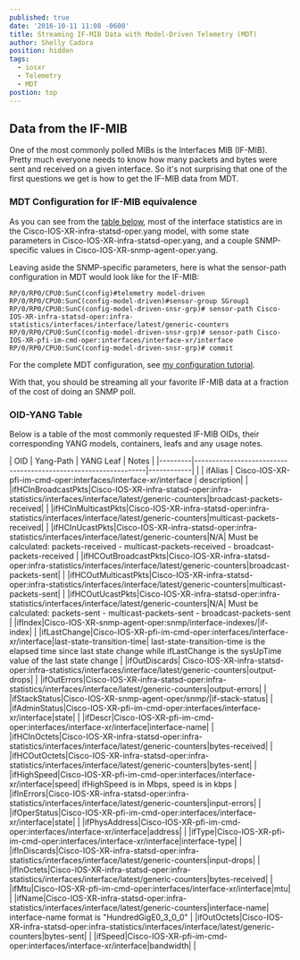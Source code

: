 ```yaml
---
published: true
date: '2016-10-11 11:08 -0600'
title: Streaming IF-MIB Data with Model-Driven Telemetry (MDT)
author: Shelly Cadora
position: hidden
tags:
  - iosxr
  - Telemetry
  - MDT
postion: top
---
```

## Data from the IF-MIB

One of the most commonly polled MIBs is the Interfaces MIB (IF-MIB).  Pretty much everyone needs to know how many packets and bytes were sent and received on a given interface.  So it's not surprising that one of the first questions we get is how to get the IF-MIB data from MDT.  

### MDT Configuration for IF-MIB equivalence

As you can see from the [table below](#oid-yang-table), most of the interface statistics are in the Cisco-IOS-XR-infra-statsd-oper.yang model, with some state parameters in Cisco-IOS-XR-infra-statsd-oper.yang, and a couple SNMP-specific values in Cisco-IOS-XR-snmp-agent-oper.yang.  

Leaving aside the SNMP-specific parameters, here is what the sensor-path configuration in MDT would look like for the IF-MIB:

```
RP/0/RP0/CPU0:SunC(config)#telemetry model-driven
RP/0/RP0/CPU0:SunC(config-model-driven)#sensor-group SGroup1
RP/0/RP0/CPU0:SunC(config-model-driven-snsr-grp)# sensor-path Cisco-IOS-XR-infra-statsd-oper:infra-statistics/interfaces/interface/latest/generic-counters
RP/0/RP0/CPU0:SunC(config-model-driven-snsr-grp)# sensor-path Cisco-IOS-XR-pfi-im-cmd-oper:interfaces/interface-xr/interface
RP/0/RP0/CPU0:SunC(config-model-driven-snsr-grp)# commit
```  

For the complete MDT configuration, see [my configuration tutorial](https://xrdocs.github.io/telemetry/tutorials/2016-07-21-configuring-model-driven-telemetry-mdt/).

With that, you should be streaming all your favorite IF-MIB data at a fraction of the cost of doing an SNMP poll. 

### OID-YANG Table

Below is a table of the most commonly requested IF-MIB OIDs, their corresponding YANG models, containers, leafs and any usage notes.  


| OID     | Yang-Path                                                      | YANG Leaf  | Notes |
|---------|----------------------------------------------------------------|------------|  |
| ifAlias | Cisco-IOS-XR-pfi-im-cmd-oper:interfaces/interface-xr/interface | description|  |
|ifHCInBroadcastPkts|Cisco-IOS-XR-infra-statsd-oper:infra-statistics/interfaces/interface/latest/generic-counters|broadcast-packets-received|  |
|ifHCInMulticastPkts|Cisco-IOS-XR-infra-statsd-oper:infra-statistics/interfaces/interface/latest/generic-counters|multicast-packets-received|  |
|ifHCInUcastPkts|Cisco-IOS-XR-infra-statsd-oper:infra-statistics/interfaces/interface/latest/generic-counters|N/A| Must be calculated: packets-received - multicast-packets-received - broadcast-packets-received |
|ifHCOutBroadcastPkts|Cisco-IOS-XR-infra-statsd-oper:infra-statistics/interfaces/interface/latest/generic-counters|broadcast-packets-sent|  |
|ifHCOutMulticastPkts|Cisco-IOS-XR-infra-statsd-oper:infra-statistics/interfaces/interface/latest/generic-counters|multicast-packets-sent|  |
|ifHCOutUcastPkts|Cisco-IOS-XR-infra-statsd-oper:infra-statistics/interfaces/interface/latest/generic-counters|N/A| Must be calculated: packets-sent - multicast-packets-sent - broadcast-packets-sent  |
|ifIndex|Cisco-IOS-XR-snmp-agent-oper:snmp/interface-indexes/|if-index|  |
|ifLastChange|Cisco-IOS-XR-pfi-im-cmd-oper:interfaces/interface-xr/interface|last-state-transition-time| last-state-transition-time is the elapsed time since last state change while ifLastChange is the sysUpTime value of the last state change |
|ifOutDiscards| Cisco-IOS-XR-infra-statsd-oper:infra-statistics/interfaces/interface/latest/generic-counters|output-drops|  |
|ifOutErrors|Cisco-IOS-XR-infra-statsd-oper:infra-statistics/interfaces/interface/latest/generic-counters|output-errors|  |
|ifStackStatus|Cisco-IOS-XR-snmp-agent-oper/snmp/|if-stack-status|  |
|ifAdminStatus|Cisco-IOS-XR-pfi-im-cmd-oper:interfaces/interface-xr/interface|state|  |
|ifDescr|Cisco-IOS-XR-pfi-im-cmd-oper:interfaces/interface-xr/interface|interface-name|  |
|ifHCInOctets|Cisco-IOS-XR-infra-statsd-oper:infra-statistics/interfaces/interface/latest/generic-counters|bytes-received|  |
|ifHCOutOctets|Cisco-IOS-XR-infra-statsd-oper:infra-statistics/interfaces/interface/latest/generic-counters|bytes-sent|  |
|ifHighSpeed|Cisco-IOS-XR-pfi-im-cmd-oper:interfaces/interface-xr/interface|speed| ifHighSpeed is in Mbps, speed is in kbps |
|ifInErrors|Cisco-IOS-XR-infra-statsd-oper:infra-statistics/interfaces/interface/latest/generic-counters|input-errors|  |
|ifOperStatus|Cisco-IOS-XR-pfi-im-cmd-oper:interfaces/interface-xr/interface|state|  |
|ifPhysAddress|Cisco-IOS-XR-pfi-im-cmd-oper:interfaces/interface-xr/interface|address|  |
|ifType|Cisco-IOS-XR-pfi-im-cmd-oper:interfaces/interface-xr/interface|interface-type|  |
|ifInDiscards|Cisco-IOS-XR-infra-statsd-oper:infra-statistics/interfaces/interface/latest/generic-counters|input-drops|  |
|ifInOctets|Cisco-IOS-XR-infra-statsd-oper:infra-statistics/interfaces/interface/latest/generic-counters|bytes-received|  |
|ifMtu|Cisco-IOS-XR-pfi-im-cmd-oper:interfaces/interface-xr/interface|mtu|  |
|ifName|Cisco-IOS-XR-infra-statsd-oper:infra-statistics/interfaces/interface/latest/generic-counters|interface-name| interface-name format is "HundredGigE0_3_0_0" |
|ifOutOctets|Cisco-IOS-XR-infra-statsd-oper:infra-statistics/interfaces/interface/latest/generic-counters|bytes-sent|  |
|ifSpeed|Cisco-IOS-XR-pfi-im-cmd-oper:interfaces/interface-xr/interface|bandwidth|  |
